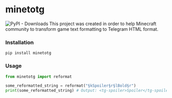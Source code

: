 # minetotg
![PyPI - Downloads](https://img.shields.io/pypi/dm/minetotg?style=flat-square)
This project was created in order to help Minecraft community to transform game text formatting to Telegram HTML format.

### Installation

```
pip install minetotg
```

### Usage

```python
from minetotg import reformat

some_reformatted_string = reformat("§kSpoiler§r§lBold§r")
print(some_reformatted_string) # Output: <tg-spoiler>Spoiler</tg-spoiler><b>Bold</b>
```
